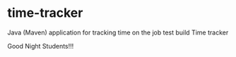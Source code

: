 # time-tracker
Java (Maven) application for tracking time on the job
test build
Time tracker

Good Night Students!!!
